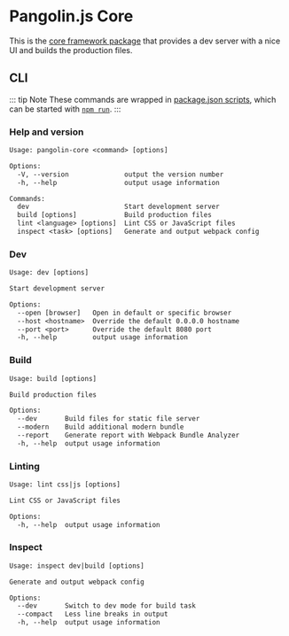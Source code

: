 # Pangolin.js Core

This is the [core framework package](https://github.com/pangolinjs/core) that provides a dev server with a nice UI and builds the production files.

## CLI

::: tip Note
These commands are wrapped in [package.json scripts](usage.md#tasks), which can be started with [`npm run`](https://docs.npmjs.com/cli/run-script).
:::

### Help and version

```txt
Usage: pangolin-core <command> [options]

Options:
  -V, --version              output the version number
  -h, --help                 output usage information

Commands:
  dev                        Start development server
  build [options]            Build production files
  lint <language> [options]  Lint CSS or JavaScript files
  inspect <task> [options]   Generate and output webpack config
```

### Dev

```txt
Usage: dev [options]

Start development server

Options:
  --open [browser]   Open in default or specific browser
  --host <hostname>  Override the default 0.0.0.0 hostname
  --port <port>      Override the default 8080 port
  -h, --help         output usage information
```

### Build

```txt
Usage: build [options]

Build production files

Options:
  --dev       Build files for static file server
  --modern    Build additional modern bundle
  --report    Generate report with Webpack Bundle Analyzer
  -h, --help  output usage information
```

### Linting

```txt
Usage: lint css|js [options]

Lint CSS or JavaScript files

Options:
  -h, --help  output usage information
```

### Inspect

```txt
Usage: inspect dev|build [options]

Generate and output webpack config

Options:
  --dev       Switch to dev mode for build task
  --compact   Less line breaks in output
  -h, --help  output usage information
```
